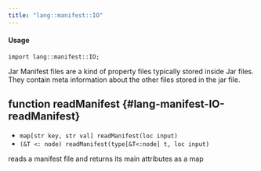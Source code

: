 ```yaml
---
title: "lang::manifest::IO"
---
```


#### Usage

`import lang::manifest::IO;`


  Jar Manifest files are a kind of property files typically stored inside Jar files.
  They contain meta information about the other files stored in the jar file.


## function readManifest {#lang-manifest-IO-readManifest}

* ``map[str key, str val] readManifest(loc input)``
* ``(&T <: node) readManifest(type[&T<:node] t, loc input)``

reads a manifest file and returns its main attributes as a map


